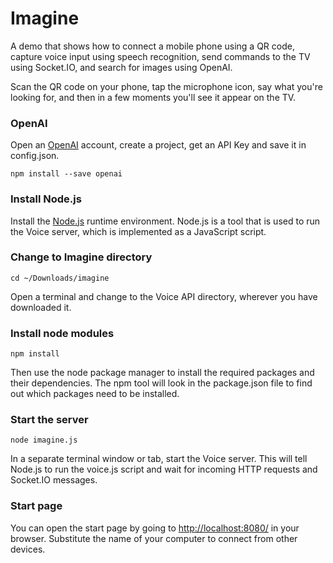 # Imagine

A demo that shows how to connect a mobile phone using a QR code, capture voice input using speech recognition, send commands to the TV using Socket.IO, and search for images using OpenAI.

Scan the QR code on your phone, tap the microphone icon, say what you're looking for, and then in a few moments you'll see it appear on the TV.

### OpenAI

Open an [OpenAI](https://platform.openai.com) account, create a project, get an API Key and save it in config.json.

```all
npm install --save openai
```

### Install Node.js

Install the [Node.js](https://nodejs.org/download) runtime environment. Node.js is a tool that is used to run the Voice server, which is implemented as a JavaScript script. 

### Change to Imagine directory

```all
cd ~/Downloads/imagine
```
Open a terminal and change to the Voice API directory, wherever you have downloaded it.

### Install node modules

```all
npm install
```
Then use the node package manager to install the required packages and their dependencies. The npm tool will look in the package.json file to find out which packages need to be installed.

### Start the server

```all
node imagine.js
```
In a separate terminal window or tab, start the Voice server. This will tell Node.js to run the voice.js script and wait for incoming HTTP requests and Socket.IO messages.

### Start page

You can open the start page by going to [http://localhost:8080/](http://localhost:8080/) in your browser. Substitute the name of your computer to connect from other devices. 

